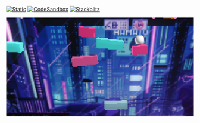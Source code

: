 [![Static](https://img.shields.io/badge/demo-%23646CFF.svg?logo=html5&logoColor=white)](https://pmndrs.github.io/examples/arkanoid)
[![CodeSandbox](https://img.shields.io/badge/codesandbox-040404?logo=codesandbox&logoColor=DBDBDB)](https://codesandbox.io/s/github/pmndrs/examples/tree/main/demos/arkanoid)
[![Stackblitz](https://img.shields.io/badge/stackblitz-fff?logo=Stackblitz&logoColor=1389FD)](https://stackblitz.com/github/pmndrs/examples/tree/main/demos/arkanoid)

![](thumbnail.png)
